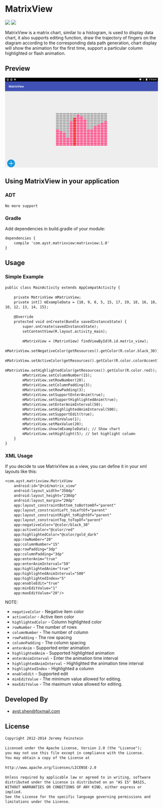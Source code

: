 # MatrixView

[![](https://img.shields.io/badge/downloads-20k-brightgreen.svg)](https://bintray.com/hbshen/maven/MatrixView)
[![](https://img.shields.io/badge/demo-1.0-orange.svg)](http://osxdy7if8.bkt.clouddn.com/MatrixView-example-release.apk)

MatrixView is a matrix chart, similar to a histogram, is used to display data chart, it also supports editing function, draw the trajectory of fingers on the diagram according to the corresponding data path generation, chart display will show the animation for the first time, support a particular column highlighted or flash animation.

## Preview
![image](screenshots/device-2018-02-26-174120.png)


## Using MatrixView in your application
### ADT	
	No more support

### Gradle ​ 
Add dependencies in build.gradle of your module:  

	dependencies {
		compile 'com.ayst.matrixview:matrixview:1.0'
	}

## Usage
### Simple Example
```
public class MainActivity extends AppCompatActivity {

    private MatrixView mMatrixView;
    private int[] mExampleData = {10, 9, 8, 5, 15, 17, 19, 18, 16, 10, 10, 12, 13, 14, 15};

    @Override
    protected void onCreate(Bundle savedInstanceState) {
        super.onCreate(savedInstanceState);
        setContentView(R.layout.activity_main);

        mMatrixView = (MatrixView) findViewById(R.id.matrix_view);
        mMatrixView.setNegativeColor(getResources().getColor(R.color.black_30));
        mMatrixView.setActiveColor(getResources().getColor(R.color.colorAccent));
        mMatrixView.setHighlightedColor(getResources().getColor(R.color.red));
        mMatrixView.setColumnNumber(15);
        mMatrixView.setRowNumber(20);
        mMatrixView.setColumnPadding(3);
        mMatrixView.setRowPadding(3);
        mMatrixView.setSupportEnterAnim(true);
        mMatrixView.setSupportHighlightedAnim(true);
        mMatrixView.setEnterAnimInterval(50);
        mMatrixView.setHighlightedAnimInterval(500);
        mMatrixView.setSupportEdit(true);
		mMatrixView.setMinValue(1);
        mMatrixView.setMaxValue(20);
        mMatrixView.show(mExampleData); // Show chart
        mMatrixView.setHighlight(5); // Set highlight column
    }
}
```

### XML Usage
If you decide to use MatrixView as a view, you can define it in your xml layouts like this:
 
	<com.ayst.matrixview.MatrixView
        android:id="@+id/matrix_view"
        android:layout_width="350dp"
        android:layout_height="230dp"
        android:layout_margin="20dp"
        app:layout_constraintBottom_toBottomOf="parent"
        app:layout_constraintLeft_toLeftOf="parent"
        app:layout_constraintRight_toRightOf="parent"
        app:layout_constraintTop_toTopOf="parent"
        app:negativeColor="@color/black_30"
        app:activeColor="@color/red"
        app:highlightedColor="@color/gold_dark"
        app:rowNumber="20"
        app:columnNumber="15"
        app:rowPadding="3dp"
        app:columnPadding="3dp"
        app:enterAnim="true"
        app:enterAnimInterval="50"
        app:highlightedAnim="true"
        app:highlightedAnimInterval="500"
        app:highlightedIndex="5"
        app:enableEdit="true"
        app:minEditValue="1"
        app:maxEditValue="20"/>

NOTE:  

* `negativeColor` - Negative item color
* `activeColor` - Active item color
* `highlightedColor` - Column highlighted color
* `rowNumber` - The number of rows
* `columnNumber` - The number of column
* `rowPadding` - The row spacing
* `columnPadding` - The column spacing
* `enterAnim` - Supported enter animation
* `highlightedAnim` - Supported highlighted animation
* `enterAnimInterval` - Enter the animation time interval
* `highlightedAnimInterval` - Highlighted the animation time interval
* `highlightedIndex` - Highlighted a column
* `enableEdit` - Supported edit
* `minEditValue` - The minimum value allowed for editing. 
* `maxEditValue` - The maximum value allowed for editing.

## Developed By
* ayst.shen@foxmail.com

## License
	Copyright 2012-2014 Jeremy Feinstein

	Licensed under the Apache License, Version 2.0 (the "License");
	you may not use this file except in compliance with the License.
	You may obtain a copy of the License at

	http://www.apache.org/licenses/LICENSE-2.0

	Unless required by applicable law or agreed to in writing, software
	distributed under the License is distributed on an "AS IS" BASIS,
	WITHOUT WARRANTIES OR CONDITIONS OF ANY KIND, either express or implied.
	See the License for the specific language governing permissions and
	limitations under the License.